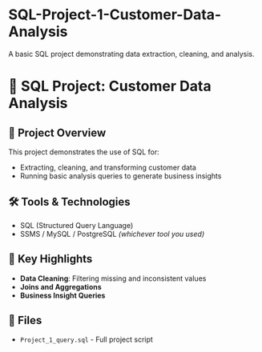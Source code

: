 # SQL-Project-1-Customer-Data-Analysis
A basic SQL project demonstrating data extraction, cleaning, and analysis.
# 📁 SQL Project: Customer Data Analysis

## 📝 Project Overview
This project demonstrates the use of SQL for:

- Extracting, cleaning, and transforming customer data
- Running basic analysis queries to generate business insights

## 🛠️ Tools & Technologies
- SQL (Structured Query Language)
- SSMS / MySQL / PostgreSQL *(whichever tool you used)*

## 📄 Key Highlights
- **Data Cleaning**: Filtering missing and inconsistent values
- **Joins and Aggregations**
- **Business Insight Queries**

## 📂 Files
- `Project_1_query.sql` - Full project script
